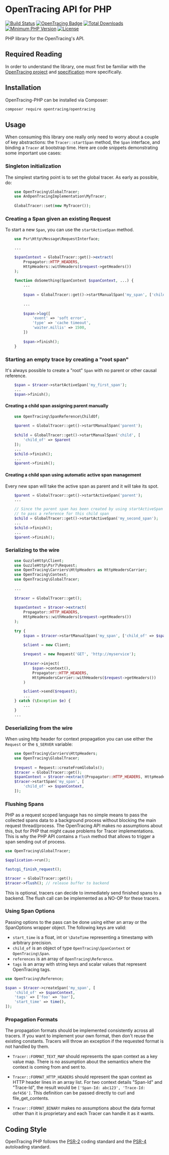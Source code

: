 # OpenTracing API for PHP

[![Build Status](https://travis-ci.org/opentracing/opentracing-php.svg?branch=master)](https://travis-ci.org/opentracing/opentracing-php)
[![OpenTracing Badge](https://img.shields.io/badge/OpenTracing-enabled-blue.svg)](http://opentracing.io)
[![Total Downloads](https://poser.pugx.org/opentracing/opentracing/downloads)](https://packagist.org/packages/opentracing/opentracing)
[![Minimum PHP Version](https://img.shields.io/badge/php-%3E%3D%205.6-8892BF.svg)](https://php.net/)
[![License](https://img.shields.io/packagist/l/opentracing/opentracing.svg)](https://github.com/opentracing/opentracing-php/blob/master/LICENSE)

PHP library for the OpenTracing's API.

## Required Reading

In order to understand the library, one must first be familiar with the
[OpenTracing project](http://opentracing.io) and
[specification](http://opentracing.io/documentation/pages/spec.html) more specifically.

## Installation

OpenTracing-PHP can be installed via Composer:

```bash
composer require opentracing/opentracing
```

## Usage

When consuming this library one really only need to worry about a couple of key
abstractions: the `Tracer::startSpan` method, the `Span` interface, and binding
a `Tracer` at bootstrap time. Here are code snippets demonstrating some important
use cases:

### Singleton initialization

The simplest starting point is to set the global tracer. As early as possible, do:

```php
    use OpenTracing\GlobalTracer;
    use AnOpenTracingImplementation\MyTracer;
    
    GlobalTracer::set(new MyTracer());
```

### Creating a Span given an existing Request

To start a new `Span`, you can use the `startActiveSpan` method.

```php
    use Psr\Http\Message\RequestInterface;

    ...

    $spanContext = GlobalTracer::get()->extract(
        Propagator::HTTP_HEADERS,
        HttpHeaders::withHeaders($request->getHeaders())
    );
    
    function doSomething(SpanContext $spanContext, ...) {
        ...
        
        $span = GlobalTracer::get()->startManualSpan('my_span', ['child_of' => $spanContext]);
        
        ...
        
        $span->log([
            'event' => 'soft error',
            'type' => 'cache timeout',
            'waiter.millis' => 1500,
        ])
        
        $span->finish();
    }
```

### Starting an empty trace by creating a "root span"

It's always possible to create a "root" `Span` with no parent or other causal reference.

```php
    $span = $tracer->startActiveSpan('my_first_span');
    ...
    $span->finish();
```

#### Creating a child span assigning parent manually

```php
	use OpenTracing\SpanReference\ChildOf;
	
	$parent = GlobalTracer::get()->startManualSpan('parent');
	
	$child = GlobalTracer::get()->startManualSpan('child', [
		'child_of' => $parent
	]);
	...
	$child->finish();
	...
	$parent->finish();
```

#### Creating a child span using automatic active span management

Every new span will take the active span as parent and it will take its spot.

```php
	$parent = GlobalTracer::get()->startActiveSpan('parent');        
	...

    // Since the parent span has been created by using startActiveSpan we don't need
    // to pass a reference for this child span
    $child = GlobalTracer::get()->startActiveSpan('my_second_span');
    ... 
    $child->finish();
    ...
    $parent->finish();
```

### Serializing to the wire

```php
    use GuzzleHttp\Client;
    use GuzzleHttp\Psr7\Request;
    use OpenTracing\Carriers\HttpHeaders as HttpHeadersCarrier;
    use OpenTracing\Context;
    use OpenTracing\GlobalTracer;
    
    ...
    
    $tracer = GlobalTracer::get(); 
    
    $spanContext = $tracer->extract(
        Propagator::HTTP_HEADERS,
        HttpHeaders::withHeaders($request->getHeaders())
    );
    
    try {
        $span = $tracer->startManualSpan('my_span', ['child_of' => $spanContext]);

        $client = new Client;
        
        $request = new Request('GET', 'http://myservice');
        
        $tracer->inject(
            $span->context(),
            Propagator::HTTP_HEADERS,
            HttpHeadersCarrier::withHeaders($request->getHeaders())
        )

        $client->send($request);
        ...
    } catch (\Exception $e) {
        ...
    }
    ...        
```

### Deserializing from the wire

When using http header for context propagation you can use either the `Request` or the `$_SERVER` variable:

```php
    use OpenTracing\Carriers\HttpHeaders;
    use OpenTracing\GlobalTracer;
    
    $request = Request::createFromGlobals();
    $tracer = GlobalTracer::get();
    $spanContext = $tracer->extract(Propagator::HTTP_HEADERS, HttpHeaders::fromRequest($request));
    $tracer->startSpan('my_span', [
        'child_of' => $spanContext,
    ]); 
```

### Flushing Spans

PHP as a request scoped language has no simple means to pass the collected spans
data to a background process without blocking the main request thread/process.
The OpenTracing API makes no assumptions about this, but for PHP that might
cause problems for Tracer implementations. This is why the PHP API contains a
`flush` method that allows to trigger a span sending out of process.

```php
use OpenTracing\GlobalTracer;

$application->run();

fastcgi_finish_request();

$tracer = GlobalTracer::get();
$tracer->flush(); // release buffer to backend
```

This is optional, tracers can decide to immediately send finished spans to a
backend. The flush call can be implemented as a NO-OP for these tracers.

### Using Span Options

Passing options to the pass can be done using either an array or the
SpanOptions wrapper object. The following keys are valid:

- `start_time` is a float, int or `\DateTime` representing a timestamp with arbitrary precision.
- `child_of` is an object of type `OpenTracing\SpanContext` or `OpenTracing\Span`.
- `references` is an array of `OpenTracing\Reference`. 
- `tags` is an array with string keys and scalar values that represent OpenTracing tags.

```php
use OpenTracing\Reference;

$span = $tracer->createSpan('my_span', [
    'child_of' => $spanContext,
    'tags' => ['foo' => 'bar'],
    'start_time' => time(),
]);
```

### Propagation Formats

The propagation formats should be implemented consistently across all tracers.
If you want to implement your own format, then don't reuse the existing constants.
Tracers will throw an exception if the requested format is not handled by them.

- `Tracer::FORMAT_TEXT_MAP` should represents the span context as a key value map. There is no
  assumption about the semantics where the context is coming from and sent to.

- `Tracer::FORMAT_HTTP_HEADERS` should represent the span context as HTTP header lines
  in an array list. For two context details "Span-Id" and "Trace-Id", the
  result would be `['Span-Id: abc123', 'Trace-Id: def456']`. This definition can be
  passed directly to curl and file_get_contents.

- `Tracer::FORMAT_BINARY` makes no assumptions about the data format other than it is
  proprietary and each Tracer can handle it as it wants.

## Coding Style

OpenTracing PHP follows the [PSR-2](https://github.com/php-fig/fig-standards/blob/master/accepted/PSR-2-coding-style-guide.md)
coding standard and the [PSR-4](https://github.com/php-fig/fig-standards/blob/master/accepted/PSR-4-autoloader.md) autoloading standard.
